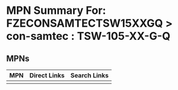 



# MPN Summary For: FZECONSAMTECTSW15XXGQ > con-samtec : TSW-105-XX-G-Q

## MPNs
  

|MPN|Direct Links|Search Links|
| :--- | :--- | :--- |
||||
